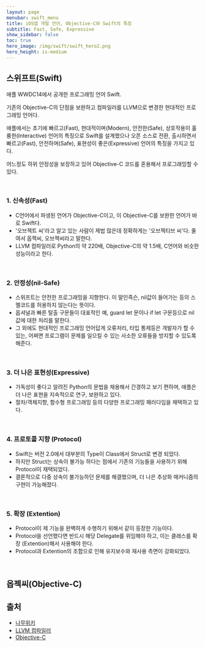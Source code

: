 ```yaml
---
layout: page
menubar: swift_menu
title: iOS앱 개발 언어, Objective-C와 Swift의 특징
subtitle: Fast, Safe, Expressive
show_sidebar: false
toc: true
hero_image: /img/swift/swift_hero2.png
hero_height: is-medium
---
```


## 스위프트(Swift)

애플 WWDC14에서 공개한 프로그래밍 언어 Swift.

기존의 Objective-C의 단점을 보완하고 컴파일러를 LLVM으로 변경한 현대적인 프로그래밍 언어다.

애플에서는 초기에 빠르고(Fast), 현대적이며(Modern), 안전한(Safe), 상호작용이 훌륭한(Interactive) 언어의 특징으로 Swift를 설계했으나 오픈 소스로 전환, 출시하면서 빠르고(Fast), 안전하며(Safe), 표현성이 좋은(Expressive) 언어의 특징을 가지고 있다.

어느정도 하위 안정성을 보장하고 있어 Objective-C 코드를 혼용해서 프로그래밍할 수 있다.

<br/>

### 1. 신속성(Fast)

- C언어에서 파생된 언어가 Objective-C이고, 이 Objective-C를 보완한 언어가 바로 Swift다.
- '오브젝트 씨'라고 알고 있는 사람이 제법 많은데 정확하게는 '오브젝티브 씨'다. 줄여서 옵젝씨, 오브젝씨라고 말한다.
- LLVM 컴파일러로 Python의 약 220배, Objective-C의 약 1.5배, C언어와 비슷한 성능이라고 한다.

<br/>

### 2. 안정성(nil-Safe)

- 스위프트는 안전한 프로그래밍을 지향한다. 이 말인즉슨, nil값이 들어가는 등의 스멜코드를 허용하지 않는다는 뜻이다.
- 옵셔널과 빠른 탈출 구문들이 대표적인 예, guard let 문이나 if let 구문등으로 nil값에 대한 처리를 말한다.
- 그 외에도 현대적인 프로그래밍 언어답게 오류처리, 타입 통제등은 개발자가 할 수 있는, 어쩌면 프로그램이 문제를 일으킬 수 있는 사소한 오류들을 방지할 수 있도록 해준다.

<br/>

### 3. 더 나은 표현성(Expressive)

- 가독성이 좋다고 알려진 Python의 문법을 채용해서 간경하고 보기 편하며, 애플은 더 나은 표현을 지속적으로 연구, 보완하고 있다.
- 절차/객체지향, 함수형 프로그래밍 등의 다양한 프로그래밍 패러다임을 채택하고 있다.

<br/>

### 4. 프로토콜 지향 (Protocol)
- Swift는 버전 2.0에서 대부분의 Type이 Class에서 Struct로 변경 되었다.
- 하지만 Struct는 상속이 불가능 하다는 점에서 기존의 기능들을 사용하기 위해 Protocol이 채택되었다.
- 결론적으로 다중 상속이 불가능하던 문제를 해결했으며, 더 나은 추상화 매커니즘의 구현이 가능해졌다.
 
<br/>

### 5. 확장 (Extention)
- Protocol이 제 기능을 완벽하게 수행하기 위해서 같이 등장한 기능이다.
- Protocol을 선언했다면 반드시 해당 Delegate를 위임해야 하고, 이는 클래스를 확장 (Extention)해서 사용해야 한다.
- Protocol과 Extention의 조합으로 인해 유지보수와 재사용 측면이 강화되었다.

<br/>

## 옵젝씨(Objective-C)

## 출처
- [나무위키](https://namu.wiki/w/Swift)
- [LLVM 컴파일러](https://namu.wiki/w/LLVM)
- [Objective-C](https://namu.wiki/w/Objective-C)